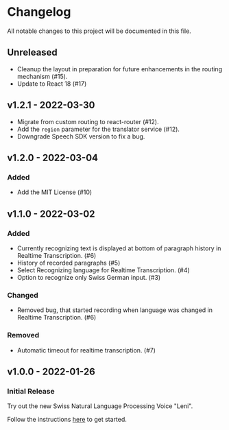 # Changelog
All notable changes to this project will be documented in this file.

## Unreleased

- Cleanup the layout in preparation for future enhancements in the routing mechanism (#15).
- Update to React 18 (#17)

## v1.2.1 - 2022-03-30

- Migrate from custom routing to react-router (#12).
- Add the `region` parameter for the translator service (#12).
- Downgrade Speech SDK version to fix a bug.

## v1.2.0 - 2022-03-04

### Added

- Add the MIT License (#10)

## v1.1.0 - 2022-03-02

### Added

- Currently recognizing text is displayed at bottom of paragraph history in Realtime Transcription. (#6)
- History of recorded paragraphs (#5)
- Select Recognizing language for Realtime Transcription. (#4)
- Option to recognize only Swiss German input. (#3)

### Changed

- Removed bug, that started recording when language was changed in Realtime Transcription. (#6)

### Removed

- Automatic timeout for realtime transcription. (#7)

## v1.0.0 - 2022-01-26

### Initial Release

Try out the new Swiss Natural Language Processing Voice "Leni".

Follow the instructions [here](https://github.com/isolutionsag/cognitive-services-speech-demo/tree/v1.0.0) to get started.
